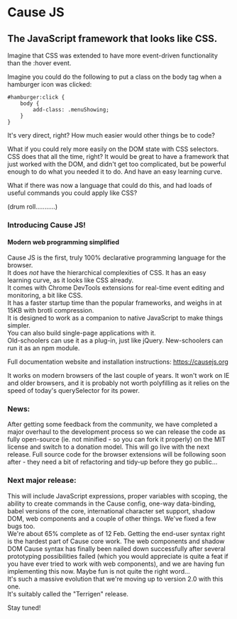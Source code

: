 # Cause JS
## The JavaScript framework that looks like CSS.

Imagine that CSS was extended to have more event-driven functionality than the :hover event.

Imagine you could do the following to put a class on the body tag when a hamburger icon was clicked:

```
#hamburger:click {
    body {
        add-class: .menuShowing;
    }
}
```

It's very direct, right? How much easier would other things be to code?

What if you could rely more easily on the DOM state with CSS selectors. CSS does that all the time, right? It would be great to have a framework that just worked with the DOM, and didn't get too complicated, but be powerful enough to do what you needed it to do. And have an easy learning curve.

What if there was now a language that could do this, and had loads of useful commands you could apply like CSS?

(drum roll...........)

### Introducing Cause JS!
#### Modern web programming simplified

Cause JS is the first, truly 100% declarative programming language for the browser.<br>
It does *not* have the hierarchical complexities of CSS. It has an easy learning curve, as it looks like CSS already.<br>
It comes with Chrome DevTools extensions for real-time event editing and monitoring, a bit like CSS.<br>
It has a faster startup time than the popular frameworks, and weighs in at 15KB with brotli compression.<br>
It is designed to work as a companion to native JavaScript to make things simpler.<br>
You can also build single-page applications with it.<br>
Old-schoolers can use it as a plug-in, just like jQuery. New-schoolers can run it as an npm module.

Full documentation website and installation instructions:
https://causejs.org

It works on modern browsers of the last couple of years. It won't work on IE and older browsers, and it is probably not worth polyfilling as it relies on the speed of today's querySelector for its power.

### News:<br>
After getting some feedback from the community, we have completed a major overhaul to the development process so we can release the code as fully open-source (ie. not minified - so you can fork it properly) on the MIT license and switch to a donation model. This will go live with the next release. Full source code for the browser extensions will be following soon after - they need a bit of refactoring and tidy-up before they go public...

### Next major release:<br>
This will include JavaScript expressions, proper variables with scoping, the ability to create commands in the Cause config, one-way data-binding, babel versions of the core, international character set support, shadow DOM, web components and a couple of other things. We've fixed a few bugs too.<br>
We're about 65% complete as of 12 Feb. Getting the end-user syntax right is the hardest part of Cause core work. The web components and shadow DOM Cause syntax has finally been nailed down successfully after several prototyping possibilities failed (which you would appreciate is quite a feat if you have ever tried to work with web components), and we are having fun implementing this now. Maybe fun is not quite the right word...<br>
It's such a massive evolution that we're moving up to version 2.0 with this one.<br>
It's suitably called the "Terrigen" release.<br>

Stay tuned!
